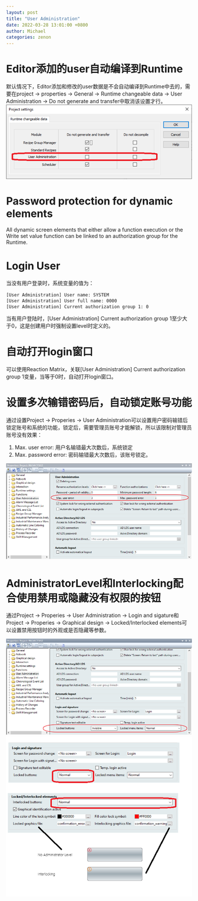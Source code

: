 ```yaml
---
layout: post
title: "User Administration"
date: 2022-03-28 13:01:00 +0800
author: Michael
categories: zenon
---
```


# Editor添加的user自动编译到Runtime
默认情况下，Editor添加和修改的user数据是不会自动编译到Runtime中去的，需要在project -> properties -> General -> Runtime changeable data -> User Administration -> Do not generate and transfer中取消该设置才行。  
![日志文件夹](/assets/zenon/UserAdministrationTransferToRuntime.png) 

# Password protection for dynamic elements 
All dynamic screen elements that either allow a function execution or the Write set value function can be linked to an authorization group for the Runtime.

# Login User
当没有用户登录时，系统变量的值为：
	
	[User Administration] User name: SYSTEM
	[User Administration] User full name: 0000
	[User Administration] Current authorization group 1: 0

当有用户登陆时，[User Administration] Current authorization group 1至少大于0，这是创建用户时强制设置level时定义的。

# 自动打开login窗口
可以使用Reaction Matrix，关联[User Administration] Current authorization group 1变量，当等于0时，自动打开login窗口。

# 设置多次输错密码后，自动锁定账号功能
通过设置Project -> Properies -> User Administration可以设置用户密码输错后锁定账号和系统的功能，锁定后，需要管理员账号才能解锁，所以该限制对管理员账号没有效果：  

1. Max. user error: 用户名输错最大次数后，系统锁定
2. Max. password error: 密码输错最大次数后，该账号锁定。

![日志文件夹](/assets/zenon/MaxUserPasswordError.png)  

# AdministratorLevel和Interlocking配合使用禁用或隐藏没有权限的按钮
通过Project -> Properies -> User Administration -> Login and sigature和Project -> Properies -> Graphical design -> Locked/Interlocked elements可以设置禁用按钮时的外观或是否隐藏等参数。

![日志文件夹](/assets/zenon/LockedbuttonsInvisble.png)   
![日志文件夹](/assets/zenon/AdministratorLevel_Interlocking.png)   


